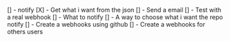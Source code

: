 [] - notify
[X] - Get what i want from the json
[] - Send a email
[] - Test with a real webhook
[] - What to notify
[] - A way to choose what i want the repo notify
[] - Create a webhooks using github
[] - Create a webhooks for others users
